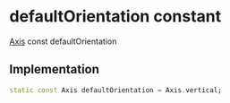 


# defaultOrientation constant






[Axis](https://api.flutter.dev/flutter/painting/Axis.html) const defaultOrientation
  







## Implementation

```dart
static const Axis defaultOrientation = Axis.vertical;


```







